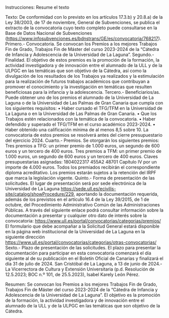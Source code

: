 Instrucciones:
Resume el texto

Texto:
De conformidad con lo previsto en los artículos 17.3.b) y 20.8.a) de la Ley 38/2003, de 17 de noviembre, General de Subvenciones, se publica el extracto de la convocatoria cuyo texto completo puede consultarse en la Base de Datos Nacional de Subvenciones (https://www.infosubvenciones.es/bdnstrans/GE/es/convocatoria/768217).
Primero.- Convocatoria.
Se convocan los Premios a los mejores Trabajos Fin de Grado, Trabajos Fin de Máster del curso 2023-2024 de la “Cátedra de Infancia y Adolescencia de la Universidad de La Laguna”.
Segundo.- Finalidad.
El objetivo de estos premios es la promoción de la formación, la actividad investigadora y de innovación entre el alumnado de la ULL y de la ULPGC en las temáticas que son objetivo de la Cátedra, así como la divulgación de los resultados de los Trabajos ya realizados y la estimulación para la realización de futuros trabajos académicos que contribuyan a promover el conocimiento y la investigación en temáticas que resulten beneficiosas para la infancia y la adolescencia.
Tercero.- Beneficiarios/as.
Puede obtener uno de los premios el alumnado de la Universidad de La Laguna o de la Universidad de Las Palmas de Gran Canaria que cumpla con los siguientes requisitos:
• Haber cursado el TFG/TFM en la Universidad de La Laguna o en la Universidad de Las Palmas de Gran Canaria.
• Que los Trabajos estén relacionados con la temática de la convocatoria.
• Haber defendido y superado el TFG/TFM en el curso académico 2023-2024.
• Haber obtenido una calificación mínima de al menos 8,5 sobre 10.
La convocatoria de estos premios se resolverá antes del cierre presupuestario del ejercicio 2024.
Cuarto.- Premios.
Se otorgarán los siguientes premios:
Tres premios a TFG: un primer premio de 1.000 euros, un segundo de 600 euros y un tercero de 400 euros.
Tres premios a TFM: un primer premio de 1.000 euros, un segundo de 600 euros y un tercero de 400 euros.
Claves presupuestarias asignadas: 1804022317 455A2 48701 Capítulo IV por un importe de 4.000 euros.
Todos los premiados recibirán el correspondiente diploma acreditativo.
Los premios estarán sujetos a la retención del IRPF que marca la legislación vigente.
Quinto.- Forma de presentación de las solicitudes.
El lugar de presentación será por sede electrónica de la Universidad de La Laguna https://sede.ull.es/ecivilis-site/catalog/showProcedure/229, aportando la documentación requerida, además de los previstos en el artículo 16.4 de la Ley 39/2015, de 1 de octubre, del Procedimiento Administrativo Común de las Administraciones Públicas.
A través del siguiente enlace podrá consultar información sobre la documentación a presentar y cualquier otro dato de interés sobre la convocatoria: https://www.ull.es/portal/convocatorias/categorias/premios/
El formulario que debe acompañar a la Solicitud General estará disponible en la página web institucional de la Universidad de La Laguna en la siguiente dirección https://www.ull.es/portal/convocatorias/categorias/otras-convocatorias/
Sexto.- Plazo de presentación de las solicitudes.
El plazo para presentar la documentación para participar en esta convocatoria comenzará el día siguiente al de su publicación en el Boletín Oficial de Canarias y finalizará el día 31 de julio de 2024.
San Cristóbal de La Laguna, a 13 de junio de 2024.- La Vicerrectora de Cultura y Extensión Universitaria (p.d. Resolución de 12.5.2023; BOC n.º 101, de 25.5.2023), Isabel Karely León Pérez.


Resumen:
Se convocan los Premios a los mejores Trabajos Fin de Grado, Trabajos Fin de Máster del curso 2023-2024 de la “Cátedra de Infancia y Adolescencia de la Universidad de La Laguna”. El objetivo es la promoción de la formación, la actividad investigadora y de innovación entre el alumnado de la ULL y de la ULPGC en las temáticas que son objetivo de la Cátedra.